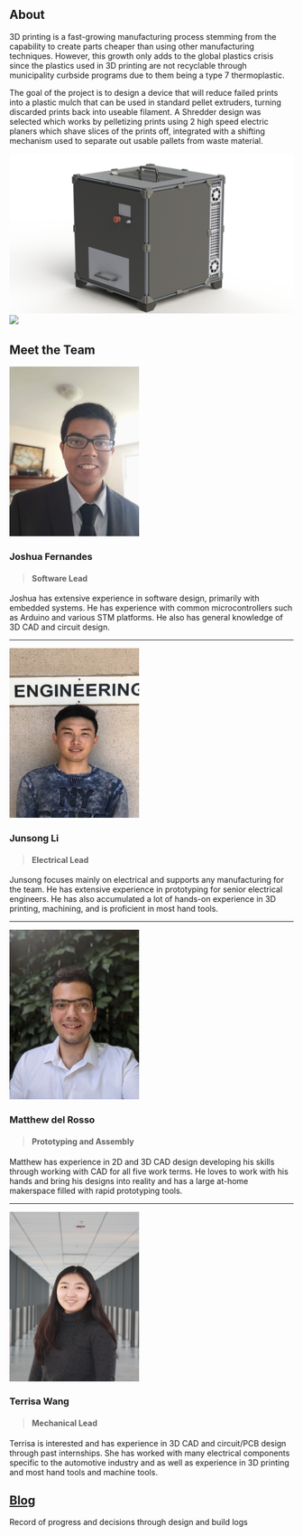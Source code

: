 ## About
3D printing is a fast-growing manufacturing process stemming from the capability to create parts cheaper than using other manufacturing techniques. However, this growth only adds to the global plastics crisis since the plastics used in 3D printing are not recyclable through municipality curbside programs due to them being a type 7 thermoplastic.

The goal of the project is to design a device that will reduce failed prints into a plastic mulch that can be used in standard pellet extruders, turning discarded prints back into useable filament. A Shredder design was selected which works by pelletizing prints using 2 high speed electric planers which shave slices of the prints off, integrated with a shifting mechanism used to separate out usable pallets from waste material.

![](main-view.png)
![](no_panels.gif)

## Meet the Team
<img src="joshua.jpg" width="230" height="300">

### Joshua Fernandes
> #### Software Lead

Joshua has extensive experience in software design, primarily with embedded systems. He has experience with common microcontrollers such as Arduino and various STM platforms. He also has general knowledge of 3D CAD and circuit design.

---

<img src="junsong.jpg" width="230" height="300">

### Junsong Li
> #### Electrical Lead

Junsong focuses mainly on electrical and supports any manufacturing for the team. He has extensive experience in prototyping for senior electrical engineers. He has also accumulated a lot of hands-on experience in 3D printing, machining, and is proficient in most hand tools.

---

<img src="matthew.jpg" width="230" height="300">

### Matthew del Rosso
> #### Prototyping and Assembly

Matthew has experience in 2D and 3D CAD design developing his skills through working with CAD for all five work terms. He loves to work with his hands and bring his designs into reality and has a large at-home makerspace filled with rapid prototyping tools.

---

<img src="terrisa.JPG" width="230" height="300">

### Terrisa Wang
> #### Mechanical Lead

Terrisa is interested and has experience in 3D CAD and circuit/PCB design through past internships. She has worked with many electrical components specific to the automotive industry and as well as experience in 3D printing and most hand tools and machine tools.

## [Blog](blog/blog.md "Blog")

Record of progress and decisions through design and build logs
